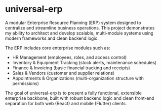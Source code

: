 # universal-erp
A modular Enterprise Resource Planning (ERP) system designed to centralize and streamline business operations.
This project demonstrates my ability to architect and develop scalable, multi-module systems using modern frameworks and clean backend logic.

The ERP includes core enterprise modules such as:
- HR Management (employees, roles, and access control)
- Inventory & Equipment Tracking (stock alerts, maintenance schedules)
- Finance & Invoicing (basic financial tracking and receipts)
- Sales & Vendors (customer and supplier relations)
- Appointments & Organizations (multi-organization structure with permissions)

The goal of universal-erp is to present a fully functional, extensible enterprise backbone, built with robust backend logic and clean front-end separation for both web (React) and mobile (Flutter) clients.